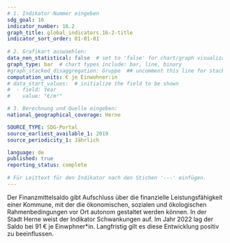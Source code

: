 ```yaml
---
# 1. Indikator-Nummer eingeben 
sdg_goal: 16
indicator_number: 16.2
graph_title: global_indicators.16-2-title
indicator_sort_order: 01-01-01
 
# 2. Grafikart auswaehlen: 
data_non_statistical: false  # set to 'false' for chart/graph visualization 
graph_type: bar  # chart types include: bar, line, binary 
#graph_stacked_disaggregation: Gruppe  ## uncomment this line for stacked bars. eplace 'Geschlecht' with the field of aggregation. 
computation_units: € je Einwohner:in
# data_start_values:  # initialize the field to be shown  
#  - field: Year
#    value: "€/m²"

# 3. Berechnung und Quelle eingeben: 
national_geographical_coverage: Herne

SOURCE_TYPE: SDG-Portal
source_earliest_available_1: 2019
source_periodicity_1: Jährlich

language: de   
published: true 
reporting_status: complete
 
# Für Leittext für den Indikator nach den Stichen '---' einfügen. 
---
```

Der Finanzmittelsaldo gibt Aufschluss über die finanzielle Leistungsfähigkeit einer Kommune, mit der die ökonomischen, sozialen und ökologischen Rahmenbedingungen vor Ort autonom gestaltet werden können. In der Stadt Herne weist der Indikator Schwankungen auf. Im Jahr 2022 lag der Saldo bei 91 € je Einwphner*in. Langfristig gilt es diese Entwicklung positiv zu beeinflussen. <br>
